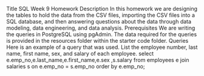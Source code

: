 Title
SQL Week 9 Homework
Description
In this homework we are designing  the tables to hold the data from the CSV files, importing the CSV files into a SQL database, and then answering questions about the data through data modeling, data engineering, and data analysis.
Prerequisites
We are writing the queries in PostgreSQL using pgAdmin. The data required for the queries is provided in the resources folder within the starter code folder.
Queries
Here is an example of a query that was used.
List the employee number, last name, first name, sex, and salary of each employee.
select e.emp_no,e.last_name,e.first_name,e.sex ,s.salary
from employees e
join salaries s on e.emp_no = s.emp_no
order by e.emp_no;
